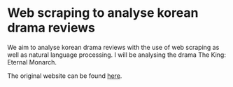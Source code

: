 # Web scraping to analyse korean drama reviews

We aim to analyse korean drama reviews with the use of web scraping as well as natural language processing. 
I will be analysing the drama The King: Eternal Monarch.

The original website can be found <a href="http://asianwiki.com/The_King:_Eternal_Monarch">here</a>.
